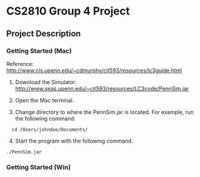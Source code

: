 # CS2810 Group 4 Project

## Project Description

### Getting Started (Mac)

Reference: http://www.cis.upenn.edu/~cdmurphy/cit593/resources/lc3guide.html

 1. Download the Simulator:
http://www.seas.upenn.edu/~cit593/resources/LC3code/PennSim.jar

 2. Open the Mac terminal.

 3. Change directory to where the PennSim.jar is located. For example, run the following command: 
```
  cd /Users/johndoe/Documents/
```
 4. Start the program with the following command. 
```
./PennSim.jar
```


### Getting Started (Win)
